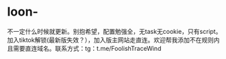 # loon-
不一定什么时候就更新。别抱希望，配置勉强全，无task无cookie，只有script。加入tiktok解锁(最新版失效？），加入版主网站走直连。欢迎帮我添加不在规则内且需要直连域名。联系方式：tg：t.me/FoolishTraceWind
